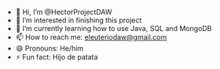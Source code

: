 - 👋 Hi, I’m @HectorProjectDAW
- 👀 I’m interested in finishing this project
- 🌱 I’m currently learning how to use Java, SQL and MongoDB
- 📫 How to reach me: eleuteriodaw@gmail.com
- 😄 Pronouns: He/him
- ⚡ Fun fact: Hijo de patata

<!---
HectorProjectDAW/HectorProjectDAW is a ✨ special ✨ repository because its `README.md` (this file) appears on your GitHub profile.
You can click the Preview link to take a look at your changes.
--->
